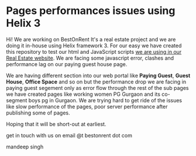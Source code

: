 # Pages performances issues using Helix 3
Hi! We are working on BestOnRent It's a real estate project and we are doing it in-house using Helix framework 3. For our easy we have created this repository to test our html and JavaScript scripts <a href="http://bestonrent.com/">we are using in our Real Estate website</a>.
We are facing some javascript error, clashes and performance lag on our paying guest house page.

We are having different section into our web portal like <b>Paying Guest</b>, <b>Guest House</b>, <b>Office Space</b> and so on but the performance drop we are facing in paying guest segement only as error flow through the rest of the sub pages we have created pages like working women PG Gurgaon and its co-segment boys pg in Gurgaon. We are trying hard to get ride of the issues like slow performance of the pages, poor server performance after publishing some of pages.

Hoping that it will be short-out at earliest.

get in touch with us on email @t bestonrent dot com

mandeep singh

